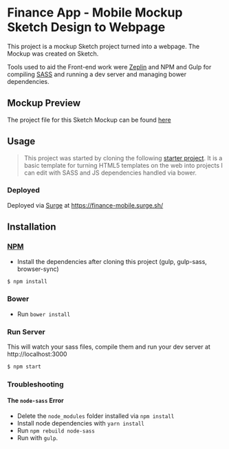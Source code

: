 # Finance App - Mobile Mockup Sketch Design to Webpage 
This project is a mockup Sketch project turned into a webpage. The Mockup was created on Sketch.

Tools used to aid the Front-end work were [Zeplin](https://zeplin.io/) and NPM and Gulp for compiling [SASS](http://sass-lang.com/) and running a dev server and managing bower dependencies.

## Mockup Preview

<!-- [![Mockup Preview](https://preview.ibb.co/gJM6hw/nike_mockup.jpg)](https://preview.ibb.co/gJM6hw/nike_mockup.jpg) -->

The project file for this Sketch Mockup can be found [here](https://www.dropbox.com/s/z2joborck7ss21z/nikeredesign.sketch) 


## Usage
> This project was started by cloning the following [starter project](https://github.com/Christianq010/sass_starter_pack). It is a basic template for turning HTML5 templates on the web into projects I can edit with SASS and JS dependencies handled via bower.


### Deployed
Deployed via [Surge](https://surge.sh/) at https://finance-mobile.surge.sh/


## Installation

### [NPM](https://docs.npmjs.com/cli/install)
* Install the dependencies after cloning this project (gulp, gulp-sass, browser-sync)

```sh
$ npm install
```

### Bower
* Run `bower install`

### Run Server
This will watch your sass files, compile them and run your dev server at http://localhost:3000

```sh
$ npm start
```

### Troubleshooting
#### The `node-sass` Error
* Delete the `node_modules` folder installed via `npm install`
* Install node dependencies with `yarn install`
* Run `npm rebuild node-sass`
* Run with `gulp`.
